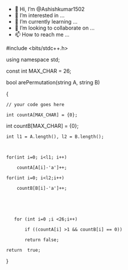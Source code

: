 - 👋 Hi, I’m @Ashishkumar1502
- 👀 I’m interested in ...
- 🌱 I’m currently learning ...
- 💞️ I’m looking to collaborate on ...
- 📫 How to reach me ...

<!---
Ashishkumar1502/Ashishkumar1502 is a ✨ special ✨ repository because its `README.md` (this file) appears on your GitHub profile.
You can click the Preview link to take a look at your changes.
--->

#include <bits/stdc++.h>

using namespace std;

const int MAX_CHAR = 26;

bool arePermutation(string A, string B)

{

    // your code goes here

    int countA[MAX_CHAR] = {0};

int countB[MAX_CHAR] = {0};

    int l1 = A.length(), l2 = B.length();

   

    for(int i=0; i<l1; i++)

        countA[A[i]-'a']++;

    for(int i=0; i<l2;i++)

        countB[B[i]-'a']++;

       

       

       for (int i=0 ;i <26;i++)

           if ((countA[i] >1 && countB[i] == 0))

           return false;

    return  true;

}


